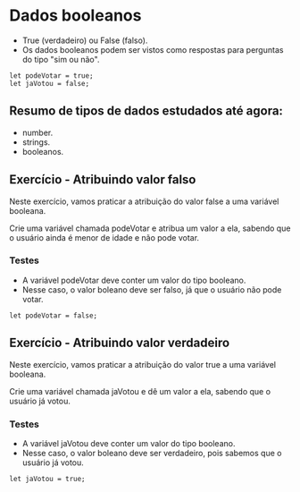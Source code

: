 # Dados booleanos

- True (verdadeiro) ou False (falso).
- Os dados booleanos podem ser vistos como respostas para perguntas do tipo "sim ou não".


```
let podeVotar = true;
let jaVotou = false;
```

## Resumo de tipos de dados estudados até agora:

- number.
- strings.
- booleanos.

## Exercício - Atribuindo valor falso

Neste exercício, vamos praticar a atribuição do valor false a uma variável booleana.

Crie uma variável chamada podeVotar e atribua um valor a ela, sabendo que o usuário ainda é menor de idade e não pode votar.

### Testes
- A variável podeVotar deve conter um valor do tipo booleano.
- Nesse caso, o valor boleano deve ser falso, já que o usuário não pode votar.

```
let podeVotar = false;
```

## Exercício - Atribuindo valor verdadeiro

Neste exercício, vamos praticar a atribuição do valor true a uma variável booleana.

Crie uma variável chamada jaVotou e dê um valor a ela, sabendo que o usuário já votou.

### Testes
- A variável jaVotou deve conter um valor do tipo booleano.
- Nesse caso, o valor boleano deve ser verdadeiro, pois sabemos que o usuário já votou.

```
let jaVotou = true;
```

